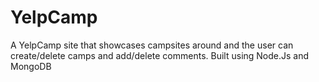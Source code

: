 # YelpCamp
A YelpCamp site that showcases campsites around and the user can create/delete camps and add/delete comments. Built using Node.Js and MongoDB
